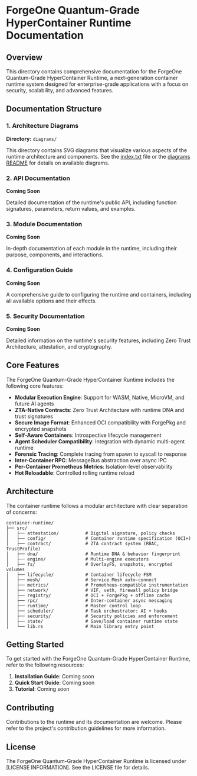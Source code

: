 # ForgeOne Quantum-Grade HyperContainer Runtime Documentation

## Overview

This directory contains comprehensive documentation for the ForgeOne Quantum-Grade HyperContainer Runtime, a next-generation container runtime system designed for enterprise-grade applications with a focus on security, scalability, and advanced features.

## Documentation Structure

### 1. Architecture Diagrams

**Directory:** `diagrams/`

This directory contains SVG diagrams that visualize various aspects of the runtime architecture and components. See the [index.txt](./index.txt) file or the [diagrams README](./diagrams/README.md) for details on available diagrams.

### 2. API Documentation

**Coming Soon**

Detailed documentation of the runtime's public API, including function signatures, parameters, return values, and examples.

### 3. Module Documentation

**Coming Soon**

In-depth documentation of each module in the runtime, including their purpose, components, and interactions.

### 4. Configuration Guide

**Coming Soon**

A comprehensive guide to configuring the runtime and containers, including all available options and their effects.

### 5. Security Documentation

**Coming Soon**

Detailed information on the runtime's security features, including Zero Trust Architecture, attestation, and cryptography.

## Core Features

The ForgeOne Quantum-Grade HyperContainer Runtime includes the following core features:

- **Modular Execution Engine**: Support for WASM, Native, MicroVM, and future AI agents
- **ZTA-Native Contracts**: Zero Trust Architecture with runtime DNA and trust signatures
- **Secure Image Format**: Enhanced OCI compatibility with ForgePkg and encrypted snapshots
- **Self-Aware Containers**: Introspective lifecycle management
- **Agent Scheduler Compatibility**: Integration with dynamic multi-agent runtime
- **Forensic Tracing**: Complete tracing from spawn to syscall to response
- **Inter-Container RPC**: MessageBus abstraction over async IPC
- **Per-Container Prometheus Metrics**: Isolation-level observability
- **Hot Reloadable**: Controlled rolling runtime reload

## Architecture

The container runtime follows a modular architecture with clear separation of concerns:

```
container-runtime/
├── src/
│   ├── attestation/          # Digital signature, policy checks
│   ├── config/               # Container runtime specification (OCI+)
│   ├── contract/             # ZTA contract system (RBAC, TrustProfile)
│   ├── dna/                  # Runtime DNA & behavior fingerprint
│   ├── engine/               # Multi-engine executors
│   ├── fs/                   # OverlayFS, snapshots, encrypted volumes
│   ├── lifecycle/            # Container lifecycle FSM
│   ├── mesh/                 # Service Mesh auto-connect
│   ├── metrics/              # Prometheus-compatible instrumentation
│   ├── network/              # VIF, veth, firewall policy bridge
│   ├── registry/             # OCI + ForgePkg + offline cache
│   ├── rpc/                  # Inter-container async messaging
│   ├── runtime/              # Master control loop
│   ├── scheduler/            # Task orchestrator: AI + hooks
│   ├── security/             # Security policies and enforcement
│   ├── state/                # Save/load container runtime state
│   └── lib.rs                # Main library entry point
```

## Getting Started

To get started with the ForgeOne Quantum-Grade HyperContainer Runtime, refer to the following resources:

1. **Installation Guide**: Coming soon
2. **Quick Start Guide**: Coming soon
3. **Tutorial**: Coming soon

## Contributing

Contributions to the runtime and its documentation are welcome. Please refer to the project's contribution guidelines for more information.

## License

The ForgeOne Quantum-Grade HyperContainer Runtime is licensed under [LICENSE INFORMATION]. See the LICENSE file for details.
